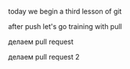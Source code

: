 today we begin a third lesson of git

after push let's go training with pull

делаем pull request

делаем pull request 2